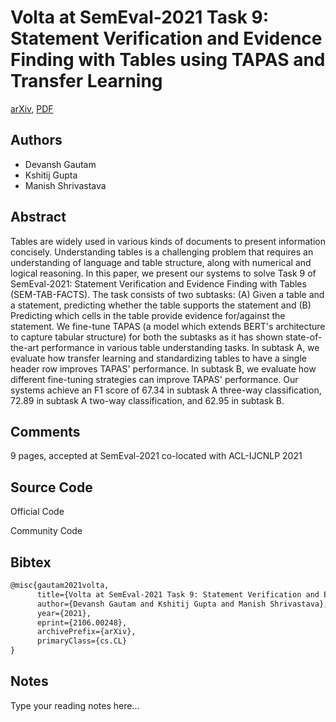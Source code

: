 
# Volta at SemEval-2021 Task 9: Statement Verification and Evidence Finding with Tables using TAPAS and Transfer Learning

[arXiv](https://arxiv.org/abs/2106.0248), [PDF](https://arxiv.org/pdf/2106.0248.pdf)

## Authors

- Devansh Gautam
- Kshitij Gupta
- Manish Shrivastava

## Abstract

Tables are widely used in various kinds of documents to present information concisely. Understanding tables is a challenging problem that requires an understanding of language and table structure, along with numerical and logical reasoning. In this paper, we present our systems to solve Task 9 of SemEval-2021: Statement Verification and Evidence Finding with Tables (SEM-TAB-FACTS). The task consists of two subtasks: (A) Given a table and a statement, predicting whether the table supports the statement and (B) Predicting which cells in the table provide evidence for/against the statement. We fine-tune TAPAS (a model which extends BERT's architecture to capture tabular structure) for both the subtasks as it has shown state-of-the-art performance in various table understanding tasks. In subtask A, we evaluate how transfer learning and standardizing tables to have a single header row improves TAPAS' performance. In subtask B, we evaluate how different fine-tuning strategies can improve TAPAS' performance. Our systems achieve an F1 score of 67.34 in subtask A three-way classification, 72.89 in subtask A two-way classification, and 62.95 in subtask B.

## Comments

9 pages, accepted at SemEval-2021 co-located with ACL-IJCNLP 2021

## Source Code

Official Code



Community Code



## Bibtex

```tex
@misc{gautam2021volta,
      title={Volta at SemEval-2021 Task 9: Statement Verification and Evidence Finding with Tables using TAPAS and Transfer Learning}, 
      author={Devansh Gautam and Kshitij Gupta and Manish Shrivastava},
      year={2021},
      eprint={2106.00248},
      archivePrefix={arXiv},
      primaryClass={cs.CL}
}
```

## Notes

Type your reading notes here...

